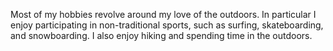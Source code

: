 Most of my hobbies revolve around my love of the outdoors. In particular I enjoy participating in non-traditional sports, such as surfing, skateboarding, and snowboarding. I also enjoy hiking and spending time in the outdoors.
